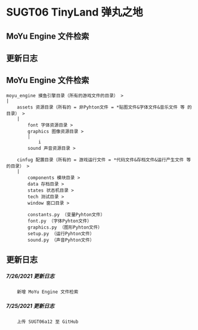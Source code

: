 SUGT06 TinyLand 弹丸之地
=======================

MoYu Engine 文件检索
-------------------
更新日志
-------


MoYu Engine 文件检索
-------------------
    moyu_engine 摸鱼引擎目录（所有的游戏文件的目录） >
    |
        assets 资源目录（所有的 = 非Pyhton文件 = *贴图文件&字体文件&音乐文件 等 的目录） >
        |
            font 字体资源目录 >
            graphics 图像资源目录 >
            |
                i
            sound 声音资源目录 >
            
        cinfug 配置目录（所有的 = 游戏运行文件 = *代码文件&存档文件&运行产生文件 等 的目录） >
        |
            components 模块目录 >
            data 存档目录 >
            states 状态机目录 >
            tech 测试目录 >
            window 窗口目录 >
            
            constants.py （变量Pyhton文件）
            font.py （字体Pyhton文件）
            graphics.py （图形Pyhton文件）
            setup.py （运行Pyhton文件）
            sound.py （声音Pyhton文件）

更新日志
-------
##### 7/26/2021 更新日志
        新增 MoYu Engine 文件检索

##### 7/25/2021 更新日志
        上传 SUGT06a12 至 GitHub
